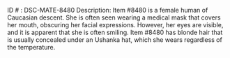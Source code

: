 ID # : DSC-MATE-8480
Description: Item #8480 is a female human of Caucasian descent. She is often seen wearing a medical mask that covers her mouth, obscuring her facial expressions. However, her eyes are visible, and it is apparent that she is often smiling. Item #8480 has blonde hair that is usually concealed under an Ushanka hat, which she wears regardless of the temperature.